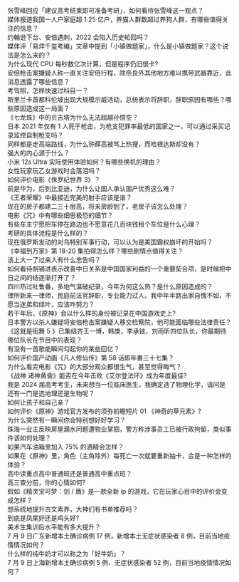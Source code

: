 张雪峰回应「建议高考结束即可准备考研」，如何看待张雪峰这一观点？  
媒体报道我国一人户家庭超 1.25 亿户，养猫人群数超过养狗人群，有哪些值得关注的信息？  
约翰逊下台、安倍遇刺，2022 会陷入历史轮回吗？  
媒体评「易烊千玺考编」文章中提到「小镇做题家」，什么是小镇做题家？这个说法是怎么来的？  
为什么现代 CPU 每秒数亿次计算，但是程序仍旧很卡?  
安倍枪击案嫌疑人称一直关注安倍行程，除奈良外其他地方难以携带武器靠近，此消息透露了哪些信息？  
考驾照，怎样快速过科目一？  
斯里兰卡首都科伦坡出现大规模示威活动，总统表示将辞职，辞职原因有哪些？哪些原因造成这一局面？  
《七龙珠》中的贝吉塔为什么无法超越孙悟空？  
日本 2021 年仅有 1 人死于枪击，为枪支犯罪率最低的国家之一，可以通过采买记录监控自制枪支吗？  
同样都是走高端路线，为什么钟薛高被骂上热搜，而哈根达斯却没有？  
强大的内心源于什么？  
小米 12s Ultra 实际使用体验如何？有哪些换机的理由？  
女性玩家玩乙女游戏时会落泪吗？  
如何评价电影《侏罗纪世界 3》？  
前是华为，后到比亚迪，为什么让国人承认国产优秀这么难？  
《王者荣耀》中最接近完美的射手应该是谁？  
现在的房子都建二三十层高，将来房龄到了，老房子该怎么处理？  
电影《咒》中有哪些细思极恐的细节？  
有些车主宁愿把车停在路边也不愿意花几百块钱租个车位是什么心理？  
考研的具体流程是什么样的？  
现在俄罗斯发动的对乌特别军事行动，可以认为是美国霸权崩坏的开始吗？  
《幸福到万家》第 18-20 集拍得怎么样？哪些剧情点值得关注？  
该上大一了过来人有什么忠告吗？  
如何看待胡锡进表示改善中日关系是中国国家利益的一个重要契合项，是时候把中日之间的结逐渐打开了？  
四川热过吐鲁番，多地气温破纪录，今年为何这么热？是什么原因造成的？  
律所新来一律师，民庭前法官辞职，专业能力过人。我中年半路出家自愧不如，不愿当迷弟和绿叶，应该咋努力？  
若干年后，《原神》会以什么样的身份被记录在中国游戏史上?  
日本警方以杀人嫌疑将安倍枪击案嫌疑人移交检察院，他可能面临哪些法律责任？  
《这就是街舞 5 》已集结齐王一博，韩庚，李承铉，刘雨昕四位队长，你最期待哪位队长在节目中的表现？  
有没有一首歌能瞬间勾起你的某些回忆？  
如何评价国产动画《凡人修仙传》第 58 话即年番三十七集？  
为什么看完电影《咒》的大部分观众都很生气，甚至觉得晦气？  
《战神 诸神黄昏》能否在今年击败《艾尔登法环》成为年度最佳?  
我是 2024 届高考考生，未来想当一位临床医生，我确定选了物理化学，请问是还有一门是选地理还是生物呢？  
如何让孩子和自己亲？  
如何评价《原神》游戏官方发布的须弥前瞻短片 01 《神奇的草元素》?  
为什么突然有一瞬间你会特别想好好学习？  
珠海一业主反映房屋漏水问题遭物业掌掴，警方称涉事员工已被行政拘留，类似事件该如何处理？  
如果汽车油箱里加入 75% 的酒精会怎样？  
如果在《原神》里，角色（主角除外）每死亡一次就要重新抽卡，会是一种怎样的体验？  
高中读重点高中普通班还是普通高中重点班？  
高三查分前，你的心情如何?  
假如《精灵宝可梦：剑 / 盾》是一款全新 ip 的游戏，它在玩家心目中的评价会变成怎样？  
想系统地提升古文素养，大神们有书单推荐吗？  
到底是凤尾好还是鸡头好?  
美术生集训后水平能有多大提升？  
7 月 9 日广东新增本土确诊病例 17 例，新增本土无症状感染者 8 例，目前当地疫情情况如何？  
什么样的纯牛奶才可以称之为「好牛奶」？  
7 月 9 日上海新增本土确诊病例 5 例、无症状感染者 52 例，目前当地疫情情况如何？  
